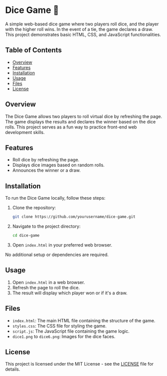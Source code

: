 # Dice Game 🎲

A simple web-based dice game where two players roll dice, and the player with the higher roll wins. In the event of a tie, the game declares a draw. This project demonstrates basic HTML, CSS, and JavaScript functionalities.

## Table of Contents

- [Overview](#overview)
- [Features](#features)
- [Installation](#installation)
- [Usage](#usage)
- [Files](#files)
- [License](#license)

## Overview

The Dice Game allows two players to roll virtual dice by refreshing the page. The game displays the results and declares the winner based on the dice rolls. This project serves as a fun way to practice front-end web development skills.

## Features

- Roll dice by refreshing the page.
- Displays dice images based on random rolls.
- Announces the winner or a draw.

## Installation

To run the Dice Game locally, follow these steps:

1. Clone the repository:
    ```bash
    git clone https://github.com/yourusername/dice-game.git
    ```
2. Navigate to the project directory:
    ```bash
    cd dice-game
    ```
3. Open `index.html` in your preferred web browser.

No additional setup or dependencies are required.

## Usage

1. Open `index.html` in a web browser.
2. Refresh the page to roll the dice.
3. The result will display which player won or if it's a draw.

## Files

- `index.html`: The main HTML file containing the structure of the game.
- `styles.css`: The CSS file for styling the game.
- `script.js`: The JavaScript file containing the game logic.
- `dice1.png` to `dice6.png`: Images for the dice faces.

## License

This project is licensed under the MIT License - see the [LICENSE](LICENSE) file for details.

